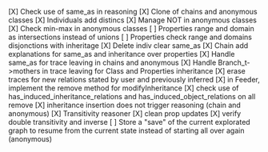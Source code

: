 [X] Check use of same_as in reasoning
[X] Clone of chains and anonymous classes
[X] Individuals add distincs
[X] Manage NOT in anonymous classes
[X] Check min-max in anonymous classes
[ ] Properties range and domain as intersections instead of unions
[ ] Properties check range and domains disjonctions with inheritage
[X] Delete indiv clear same_as
[X] Chain add explanations for same_as and inheritance over properties
[X] Handle same_as for trace leaving in chains and anonymous
[X] Handle Branch_t->mothers in trace leaving for Class and Properties inheritance
[X] erase traces for new relations stated by user and previously inferred
[X] in Feeder, implement the remove method for modifyInheritance
[X] check use of has_induced_inheritance_relations and has_induced_object_relations on all remove
[X] inheritance insertion does not trigger reasoning (chain and anonymous)
[X] Transitivity reasoner
[X] clean prop updates
[X] verify double transitivity and inverse
[ ] Store a "save" of the current explorated graph to resume from the current state instead of starting all over again (anonymous)